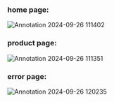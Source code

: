 ### home page:
  ![Annotation 2024-09-26 111402](https://github.com/user-attachments/assets/9f4c8b51-0a78-4e92-82f1-e4b79d464603)
### product page:
  ![Annotation 2024-09-26 111351](https://github.com/user-attachments/assets/cde143c8-eda7-4a74-a5f2-d9765763f16b)
### error page:
![Annotation 2024-09-26 120235](https://github.com/user-attachments/assets/be5839cd-1636-421e-8a8a-139870872ad7)


